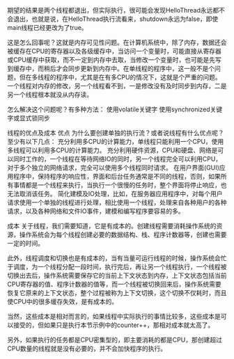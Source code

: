 期望的结果是两个线程都退出，但实际执行，很可能会发现HelloThread永远都不会退出，也就是说，在HelloThread执行流看来，shutdown永远为false，即使main线程已经更改为了true。

这是怎么回事呢？这就是内存可见性问题。在计算机系统中，除了内存，数据还会被缓存在CPU的寄存器以及各级缓存中，当访问一个变量时，可能直接从寄存器或CPU缓存中获取，而不一定到内存中去取，当修改一个变量时，也可能是先写到缓存中，而稍后才会同步更新到内存中。在单线程的程序中，这一般不是个问题，但在多线程的程序中，尤其是在有多CPU的情况下，这就是个严重的问题。一个线程对内存的修改，另一个线程看不到，一是修改没有及时同步到内存，二是另一个线程根本就没从内存读。


怎么解决这个问题呢？有多种方法：
使用volatile关键字
使用synchronized关键字或显式锁同步


线程的优点及成本
优点
为什么要创建单独的执行流？或者说线程有什么优点呢？至少有以下几点：
充分利用多CPU的计算能力，单线程只能利用一个CPU，使用多线程可以利用多CPU的计算能力。
充分利用硬件资源，CPU和硬盘、网络是可以同时工作的，一个线程在等待网络IO的同时，另一个线程完全可以利用CPU，对于多个独立的网络请求，完全可以使用多个线程同时请求。
在用户界面(GUI)应用程序中，保持程序的响应性，界面和后台任务通常是不同的线程，否则，如果所有事情都是一个线程来执行，当执行一个很慢的任务时，整个界面将停止响应，也无法取消该任务。
简化建模及IO处理，比如，在服务器应用程序中，对每个用户请求使用一个单独的线程进行处理，相比使用一个线程，处理来自各种用户的各种请求，以及各种网络和文件IO事件，建模和编写程序要容易的多。

成本
关于线程，我们需要知道，它是有成本的。创建线程需要消耗操作系统的资源，操作系统会为每个线程创建必要的数据结构、栈、程序计数器等，创建也需要一定的时间。

此外，线程调度和切换也是有成本的，当有当量可运行线程的时候，操作系统会忙于调度，为一个线程分配一段时间，执行完后，再让另一个线程执行，一个线程被切换出去后，操作系统需要保存它的当前上下文状态到内存，上下文状态包括当前CPU寄存器的值、程序计数器的值等，而一个线程被切换回来后，操作系统需要恢复它原来的上下文状态，整个过程被称为上下文切换，这个切换不仅耗时，而且使CPU中的很多缓存失效，是有成本的。

当然，这些成本是相对而言的，如果线程中实际执行的事情比较多，这些成本是可以接受的，但如果只是执行本节示例中的counter++，那相对成本就太高了。

另外，如果执行的任务都是CPU密集型的，即主要消耗的都是CPU，那创建超过CPU数量的线程就是没有必要的，并不会加快程序的执行。